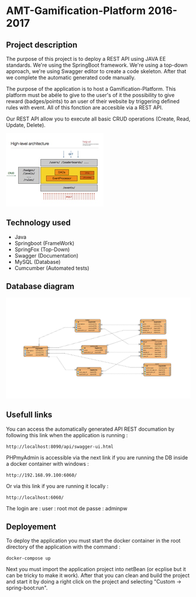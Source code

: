 # AMT-Gamification-Platform 2016-2017


## Project description
The purpose of this project is to deploy a REST API using JAVA EE standards. We're using the SpringBoot framework. We're using a top-down approach, we're using Swagger editor to create a code skeleton.
After that we complete the automatic generated code manually.

The purpose of the application is to host a Gamification-Platform. This platform must be abéle to give to the user's of it the possibility to give reward (badges/points) to an user
of their website by triggering defined rules with event. All of this fonction are accesible via a REST API.

Our REST API allow you to execute all basic CRUD operations (Create, Read, Update, Delete).

![alt tag](doc/crud.jpg)

## Technology used
* Java
* Springboot (FrameWork)
* SpringFox (Top-Down)
* Swagger (Documentation)
* MySQL (Database)
* Cumcumber (Automated tests)

## Database diagram
![alt tag](doc/amtdbUML.jpg)

## Usefull links

You can access the automatically generated API REST documation by following this link when the application is running :
```
http://localhost:8090/api/swagger-ui.html
```

PHPmyAdmin is accessible via the next link if you are running the DB inside a docker container with windows :
```
http://192.168.99.100:6060/
```

Or via this link if you are running it locally :
```
http://localhost:6060/
```

The login are :
user : root
mot de passe : adminpw


## Deployement

To deploy the application you must start the docker container in the root directory of the application with the command :
```
docker-compose up
```

Next you must import the application project into netBean (or ecplise but it can be tricky to make it work).
After that you can clean and build the project and start it by doing a right click on the project and selecting "Custom -> spring-boot:run".
